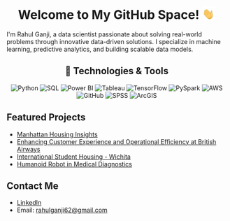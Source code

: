 <h1 align="center">Welcome to My GitHub Space! <img src="hand_wave.gif" width="30" height="30"></h1>

I'm Rahul Ganji, a data scientist passionate about solving real-world problems through innovative data-driven solutions. I specialize in machine learning, predictive analytics, and building scalable data models.

<h2 align="center">🔧 Technologies & Tools</h2>
<p align="center">
  <!-- Python -->
  <img src="https://img.shields.io/badge/Python-3776AB?style=for-the-badge&logo=python&logoColor=white" alt="Python" title="Python – My primary programming language">
  <!-- SQL -->
  <img src="https://img.shields.io/badge/SQL-4479A1?style=for-the-badge&logo=mysql&logoColor=white" alt="SQL" title="SQL – Expert in database management">
  <!-- Power BI -->
  <img src="https://img.shields.io/badge/Power%20BI-F2C811?style=for-the-badge&logo=power-bi&logoColor=black" alt="Power BI" title="Power BI – Advanced data visualization">
  <!-- Tableau -->
  <img src="https://img.shields.io/badge/Tableau-E97627?style=for-the-badge&logo=tableau&logoColor=white" alt="Tableau" title="Tableau – Professional in data analytics">
  <!-- TensorFlow -->
  <img src="https://img.shields.io/badge/TensorFlow-FF6F00?style=for-the-badge&logo=tensorflow&logoColor=white" alt="TensorFlow" title="TensorFlow">
  <!-- PySpark -->
  <img src="https://img.shields.io/badge/PySpark-E25A1C?style=for-the-badge&logo=apache-spark&logoColor=white" alt="PySpark" title="PySpark">
  <!-- AWS -->
  <img src="https://img.shields.io/badge/AWS-232F3E?style=for-the-badge&logo=amazon-aws&logoColor=white" alt="AWS" title="AWS">
  <!-- GitHub -->
  <img src="https://img.shields.io/badge/GitHub-181717?style=for-the-badge&logo=github&logoColor=white" alt="GitHub" title="GitHub">
  <!-- SPSS -->
  <img src="https://img.shields.io/badge/SPSS-006CB7?style=for-the-badge&logo=spss&logoColor=white" alt="SPSS" title="SPSS">
  <!-- ArcGIS -->
  <img src="https://img.shields.io/badge/ArcGIS-7AC5CD?style=for-the-badge&logo=arcgis&logoColor=white" alt="ArcGIS" title="ArcGIS">
</p>


## Featured Projects
- [Manhattan Housing Insights](https://github.com/rahulganji2000/Manhattan-Housing-Project)
- [Enhancing Customer Experience and Operational Efficiency at British Airways](https://github.com/rahulganji2000/British-Airways)
- [International Student Housing - Wichita](https://github.com/rahulganji2000/Wichita-International-Student-Housing)
- [Humanoid Robot in Medical Diagnostics](https://github.com/rahulganji2000/Humanoid-Robot-in-Medical-Diagnostics)

## Contact Me
- [LinkedIn](https://linkedin.com/in/rahulganji)
- Email: rahulganji62@gmail.com


<!--
**rahulganji2000/rahulganji2000** is a ✨ _special_ ✨ repository because its `README.md` (this file) appears on your GitHub profile.

Here are some ideas to get you started:

- 🔭 I’m currently working on ...
- 🌱 I’m currently learning ...
- 👯 I’m looking to collaborate on ...
- 🤔 I’m looking for help with ...
- 💬 Ask me about ...
- 📫 How to reach me: ...
- 😄 Pronouns: ...
- ⚡ Fun fact: ...
-->
